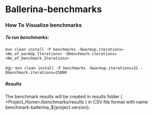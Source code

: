 # Ballerina-benchmarks

### How To Visualize benchmarks 

##### To run benchmarks: 
 `mvn clean install -P benchmarks -Dwarmup.iterations=<No_of_warmUp_Iterations> -Dbenchmark.iterations=<No_of_benchmark_Iterations>`

eg:- `mvn clean install -P benchmarks -Dwarmup.iterations=22 -Dbenchmark.iterations=25000`

##### Results
The benchmark results will be created in results folder ( <Project_Home>/benchmarks/results ) in CSV file 
format with name benchmark-ballerina_${project.version}.
